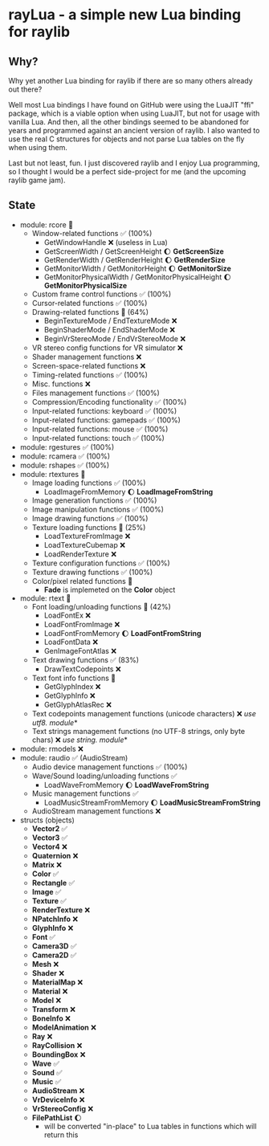 # rayLua - a simple new Lua binding for raylib

## Why?
Why yet another Lua binding for raylib if there are so many others already out there?

Well most Lua bindings I have found on GitHub were using the LuaJIT "ffi" package, which is a viable option when using LuaJIT, but not for usage with vanilla Lua. And then, all the other bindings seemed to be abandoned for years and programmed against an ancient version of raylib. I also wanted to use the real C structures for objects and not parse Lua tables on the fly when using them.

Last but not least, fun. I just discovered raylib and I enjoy Lua programming, so I thought I would be a perfect side-project for me (and the upcoming raylib game jam).

## State

- module: rcore 🚧
    - Window-related functions ✅ (100%)
        - GetWindowHandle ❌ (useless in Lua)
        - GetScreenWidth / GetScreenHeight 🌔 **GetScreenSize**
        - GetRenderWidth / GetRenderHeight 🌔 **GetRenderSize**
        - GetMonitorWidth / GetMonitorHeight 🌔 **GetMonitorSize**
        - GetMonitorPhysicalWidth / GetMonitorPhysicalHeight 🌔 **GetMonitorPhysicalSize**
    - Custom frame control functions ✅ (100%)
    - Cursor-related functions ✅ (100%)
    - Drawing-related functions 🚧 (64%)
        - BeginTextureMode / EndTextureMode ❌
        - BeginShaderMode / EndShaderMode ❌
        - BeginVrStereoMode / EndVrStereoMode ❌
    - VR stereo config functions for VR simulator ❌
    - Shader management functions ❌
    - Screen-space-related functions ❌
    - Timing-related functions ✅ (100%)
    - Misc. functions ❌
    - Files management functions ✅ (100%)
    - Compression/Encoding functionality ✅ (100%)
    - Input-related functions: keyboard ✅ (100%)
    - Input-related functions: gamepads ✅ (100%)
    - Input-related functions: mouse ✅ (100%)
    - Input-related functions: touch ✅ (100%)
- module: rgestures ✅ (100%)
- module: rcamera ✅ (100%)
- module: rshapes ✅ (100%)
- module: rtextures 🚧
    - Image loading functions ✅ (100%)
        - LoadImageFromMemory 🌔 **LoadImageFromString**
    - Image generation functions ✅ (100%)
    - Image manipulation functions ✅ (100%)
    - Image drawing functions ✅ (100%)
    - Texture loading functions 🚧 (25%)
        - LoadTextureFromImage ❌
        - LoadTextureCubemap ❌
        - LoadRenderTexture ❌
    - Texture configuration functions ✅ (100%)
    - Texture drawing functions ✅ (100%)
    - Color/pixel related functions 🚧
        - **Fade** is implemeted on the **Color** object
- module: rtext 🚧
    - Font loading/unloading functions 🚧 (42%)
        - LoadFontEx ❌
        - LoadFontFromImage ❌
        - LoadFontFromMemory 🌔 **LoadFontFromString**
        - LoadFontData ❌
        - GenImageFontAtlas ❌
    - Text drawing functions ✅ (83%)
        - DrawTextCodepoints ❌
    - Text font info functions 🚧
        - GetGlyphIndex ❌
        - GetGlyphInfo ❌
        - GetGlyphAtlasRec ❌
    - Text codepoints management functions (unicode characters) ❌ **use utf8.* module**
    - Text strings management functions (no UTF-8 strings, only byte chars) ❌ **use string.* module**
- module: rmodels ❌
- module: raudio ✅ (AudioStream)
    - Audio device management functions ✅ (100%)
    - Wave/Sound loading/unloading functions ✅
        - LoadWaveFromMemory 🌔 **LoadWaveFromString**
    - Music management functions ✅
        - LoadMusicStreamFromMemory 🌔 **LoadMusicStreamFromString**
    - AudioStream management functions ❌
- structs (objects)
    - **Vector2** ✅
    - **Vector3** ✅
    - **Vector4** ❌
    - **Quaternion** ❌
    - **Matrix** ❌
    - **Color** ✅
    - **Rectangle** ✅
    - **Image** ✅
    - **Texture** ✅
    - **RenderTexture** ❌
    - **NPatchInfo** ❌
    - **GlyphInfo** ❌
    - **Font** ✅
    - **Camera3D** ✅
    - **Camera2D** ✅
    - **Mesh** ❌
    - **Shader** ❌
    - **MaterialMap** ❌
    - **Material** ❌
    - **Model** ❌
    - **Transform** ❌
    - **BoneInfo** ❌
    - **ModelAnimation** ❌
    - **Ray** ❌
    - **RayCollision** ❌
    - **BoundingBox** ❌
    - **Wave** ✅
    - **Sound** ✅
    - **Music** ✅
    - **AudioStream** ❌
    - **VrDeviceInfo** ❌
    - **VrStereoConfig** ❌
    - **FilePathList** 🌔
        - will be converted "in-place" to Lua tables in functions which will return this

